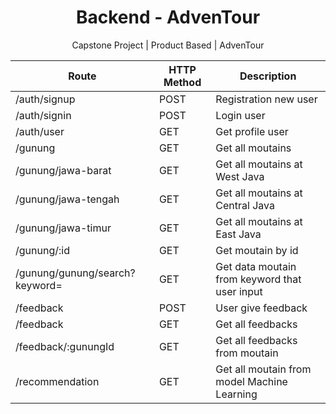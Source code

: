 <h1 align="center">Backend - AdvenTour</h1>
<p align="center">Capstone Project | Product Based | AdvenTour</p>

| Route                          | HTTP Method | Description                                   |
| ------------------------------ | ----------- | --------------------------------------------- |
| /auth/signup                   | POST        | Registration new user                         |
| /auth/signin                   | POST        | Login user                                    |
| /auth/user                     | GET         | Get profile user                              |
| /gunung                        | GET         | Get all moutains                              |
| /gunung/jawa-barat             | GET         | Get all moutains at West Java                 |
| /gunung/jawa-tengah            | GET         | Get all moutains at Central Java              |
| /gunung/jawa-timur             | GET         | Get all moutains at East Java                 |
| /gunung/:id                    | GET         | Get moutain by id                             |
| /gunung/gunung/search?keyword= | GET         | Get data moutain from keyword that user input |
| /feedback                      | POST        | User give feedback                            |
| /feedback                      | GET         | Get all feedbacks                             |
| /feedback/:gunungId            | GET         | Get all feedbacks from moutain                |
| /recommendation                | GET         | Get all moutain from model Machine Learning   |
